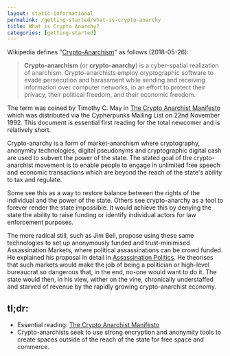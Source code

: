```yaml
---
layout: static-informational
permalink: /getting-started/what-is-crypto-anarchy
title: What is Crypto Anarchy?
categories: [getting-started]
---
```


Wikipedia defines "[Crypto-Anarchism](https://en.wikipedia.org/wiki/Crypto-anarchism)" as follows (2018-05-26):

> **Crypto-anarchism** (or **crypto-anarchy**) is a cyber-spatial realization of anarchism. Crypto-anarchists employ cryptographic software to evade persecution and harassment while sending and receiving information over computer networks, in an effort to protect their privacy, their political freedom, and their economic freedom.

The term was coined by Timothy C. May in [The Crypto Anarchist Manifesto](https://www.activism.net/cypherpunk/crypto-anarchy.html) which was distributed via the Cypherpunks Mailing List on 22nd November 1992. This document is essential first reading for the total newcomer and is relatively short.

Crypto-anarchy is a form of market-anarchism where cryptography, anonymity technologies, digital pseudonyms and cryptographic digital cash are used to subvert the power of the state. The stated goal of the crypto-anarchist movement is to enable people to engage in unlimited free speech and economic transactions which are beyond the reach of the state's ability to tax and regulate.

Some see this as a way to restore balance between the rights of the individual and the power of the state. Others see crypto-anarchy as a tool to forever render the state impossible. It would achieve this by denying the state the ability to raise funding or identify individual actors for law enforcement purposes.

The more radical still, such as Jim Bell, propose using these same technologies to set up anonymously funded and trust-minimised Assassination Markets, where political assassinations can be crowd funded. He explained his proposal in detail in [Assassination Politics](https://web.archive.org/web/20180331030749/https://cryptome.org/ap.htm). He theorises that such markets would make the job of being a politician or high-level bureaucrat so dangerous that, in the end, no-one would want to do it. The state would then, in his view, wither on the vine, chronically understaffed and starved of revenue by the rapidly growing crypto-anarchist economy.

## tl;dr:

+ Essential reading: [The Crypto Anarchist Manifesto](https://www.activism.net/cypherpunk/crypto-anarchy.html)
+ Crypto-anarchists seek to use strong encryption and anonymity tools to create spaces outside of the reach of the state for free space and commerce. 
